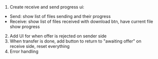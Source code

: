 1. Create receive and send progress ui:

- Send: show list of files sending and their progress
- Receive: show list of files received with download btn, have current file show progress

2. Add UI for when offer is rejected on sender side
3. When transfer is done, add button to return to "awaiting offer" on receive side, reset everything
4. Error handling
